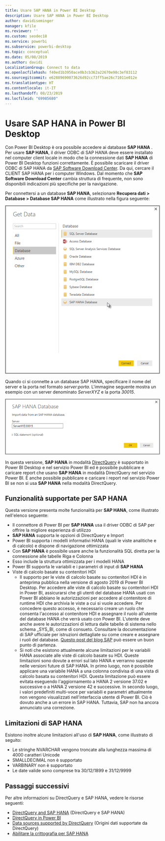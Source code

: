 ```yaml
---
title: Usare SAP HANA in Power BI Desktop
description: Usare SAP HANA in Power BI Desktop
author: davidiseminger
manager: kfile
ms.reviewer: ''
ms.custom: seodec18
ms.service: powerbi
ms.subservice: powerbi-desktop
ms.topic: conceptual
ms.date: 05/08/2019
ms.author: davidi
LocalizationGroup: Connect to data
ms.openlocfilehash: f40ed1b3950ace0b3cb362a22670e98c3ef83112
ms.sourcegitcommit: e62889690073626d92cc73ff5ae26c71011e012e
ms.translationtype: HT
ms.contentlocale: it-IT
ms.lasthandoff: 08/23/2019
ms.locfileid: "69985680"
---
```

# <a name="use-sap-hana-in-power-bi-desktop"></a>Usare SAP HANA in Power BI Desktop
Con Power BI Desktop è ora possibile accedere ai database **SAP HANA** . Per usare **SAP HANA**, il driver ODBC di SAP HANA deve essere installato nel computer client locale in modo che la connessione dati **SAP HANA** di Power BI Desktop funzioni correttamente. È possibile scaricare il driver ODBC di SAP HANA da [SAP Software Download Center](https://support.sap.com/swdc). Da qui, cercare il CLIENT SAP HANA per i computer Windows. Dal momento che **SAP Software Download Center** cambia struttura di frequente, non sono disponibili indicazioni più specifiche per la navigazione.

Per connettersi a un database **SAP HANA**, selezionare **Recupera dati > Database > Database SAP HANA** come illustrato nella figura seguente:

![](media/desktop-sap-hana/sap-hana-1.png)

Quando ci si connette a un database SAP HANA, specificare il nome del server e la porta nel formato *server:porta*. L'immagine seguente mostra un esempio con un server denominato *ServerXYZ* e la porta *30015*.

![](media/desktop-sap-hana/sap-hana-2.png)

In questa versione, **SAP HANA** in modalità [DirectQuery](desktop-directquery-sap-hana.md) è supportato in Power BI Desktop e nel servizio Power BI ed è possibile pubblicare e caricare report che usano **SAP HANA** in modalità DirectQuery nel servizio Power BI. È anche possibile pubblicare e caricare i report nel servizio Power BI se non si usa **SAP HANA** nella modalità DirectQuery.

## <a name="supported-features-for-sap-hana"></a>Funzionalità supportate per SAP HANA
Questa versione presenta molte funzionalità per **SAP HANA**, come illustrato nell'elenco seguente:

* Il connettore di Power BI per **SAP HANA** usa il driver ODBC di SAP per offrire la migliore esperienza di utilizzo
* **SAP HANA** supporta le opzioni di DirectQuery e Import
* Power BI supporta i modelli informativi HANA (quali le viste analitiche e di calcolo) e dispone di navigazione ottimizzata
* Con **SAP HANA** è possibile usare anche la funzionalità SQL diretta per la connessione alle tabelle Riga e Colonna
* Esso include la struttura ottimizzata per i modelli HANA
* Power BI supporta le variabili e i parametri di input di **SAP HANA**
* Viste di calcolo basate su contenitori HDI
  * Il supporto per le viste di calcolo basate su contenitori HDI è in anteprima pubblica nella versione di agosto 2019 di Power BI Desktop. Per accedere alle viste di calcolo basate su contenitori HDI in Power BI, assicurarsi che gli utenti del database HANA usati con Power BI abbiano le autorizzazioni per accedere al contenitore di runtime HDI che archivia le viste a cui si vuole accedere. Per concedere questo accesso, è necessario creare un ruolo che consenta l'accesso al contenitore HDI e assegnare il ruolo all'utente del database HANA che verrà usato con Power BI. L'utente deve anche avere le autorizzazioni di lettura dalle tabelle di sistema nello schema \_SYS\_BI, come di consueto. Consultare la documentazione di SAP ufficiale per istruzioni dettagliate su come creare e assegnare i ruoli del database. [Questo post del blog SAP](https://nam06.safelinks.protection.outlook.com/?url=https%3A%2F%2Fblogs.sap.com%2F2018%2F01%2F24%2Fthe-easy-way-to-make-your-hdi-container-accessible-to-a-classic-database-user%2F&data=02%7C01%7Cv-adbold%40microsoft.com%7Cf7e0a405fe334598ba0608d7096ef5b4%7C72f988bf86f141af91ab2d7cd011db47%7C1%7C0%7C636988244476739316&sdata=PuRu61GPRYp34mLuGbQk6gdbRikdgbxfqo8q1RBQtm0%3D&reserved=0) può essere un buon punto di partenza.
  * Si noti che esistono attualmente alcune limitazioni per le variabili HANA associate alle viste di calcolo basate su HDI. Queste limitazioni sono dovute a errori sul lato HANA e verranno superate nelle versioni future di SAP HANA. In primo luogo, non è possibile applicare una variabile HANA a una colonna condivisa di una vista di calcolo basata su contenitori HDI. Questa limitazione può essere evitata eseguendo l'aggiornamento a HANA 2 versione 37.02 e successive o a HANA 2 versione 42 e successive. In secondo luogo, i valori predefiniti multi-voce per variabili e parametri attualmente non vengono visualizzati nell'interfaccia utente di Power BI. Ciò è dovuto anche a un errore in SAP HANA. Tuttavia, SAP non ha ancora annunciato una correzione.

## <a name="limitations-of-sap-hana"></a>Limitazioni di SAP HANA
Esistono inoltre alcune limitazioni all'uso di **SAP HANA**, come illustrato di seguito:

* Le stringhe NVARCHAR vengono troncate alla lunghezza massima di 4000 caratteri Unicode
* SMALLDECIMAL non è supportato
* VARBINARY non è supportato
* Le date valide sono comprese tra 30/12/1899 e 31/12/9999


## <a name="next-steps"></a>Passaggi successivi
Per altre informazioni su DirectQuery e SAP HANA, vedere le risorse seguenti:

* [DirectQuery and SAP HANA](desktop-directquery-sap-hana.md) (DirectQuery e SAP HANA)
* [DirectQuery in Power BI](desktop-directquery-about.md)
* [Data sources supported by DirectQuery](desktop-directquery-data-sources.md) (Origini dati supportate da DirectQuery)
* [Abilitare la crittografia per SAP HANA](desktop-sap-hana-encryption.md)


